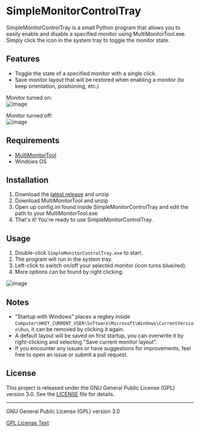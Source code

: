 # SimpleMonitorControlTray

SimpleMonitorControlTray is a small Python program that allows you to easily enable and disable a specified monitor using MultiMonitorTool.exe. Simply click the icon in the system tray to toggle the monitor state.

## Features

- Toggle the state of a specified monitor with a single click.
- Save monitor layout that will be restored when enabling a monitor (to keep orientation, positioning, etc.)

Monitor turned on: <br>
![image](https://github.com/wrecks-code/SimpleMonitorControlTray/assets/29825723/cdad92e9-95b9-4a47-b8d4-4a691c18fef4)

Monitor turned off: <br>
![image](https://github.com/wrecks-code/SimpleMonitorControlTray/assets/29825723/319efc4a-24e0-4ee0-a346-15fa44001169)


## Requirements

- [MultiMonitorTool](https://www.nirsoft.net/utils/multimonitortool-x64.zip)
- Windows OS

## Installation

1. Download the [latest release](https://github.com/wrecks-code/SimpleMonitorControlTray/releases/latest) and unzip
2. Download MultiMonitorTool and unzip
3. Open up config.ini found inside SimpleMonitorControlTray and edit the path to your MultiMonitorTool.exe
4. That's it! You're ready to use SimpleMonitorControlTray.

## Usage

1. Double-click `SimpleMonitorControlTray.exe` to start.
2. The program will run in the system tray.
3. Left-click to switch on/off your selected monitor (icon turns blue/red).
4. More options can be found by right clicking.
   
![image](https://github.com/wrecks-code/SimpleMonitorControlTray/assets/29825723/40826a9e-c197-4c9d-9b5e-62dd208503c9)


## Notes

- "Startup with Windows" places a regkey inside `Computer\HKEY_CURRENT_USER\Software\Microsoft\Windows\CurrentVersion\Run`, it can be removed by clicking it again.
- A default layout will be saved on first startup, you can overwrite it by right-clicking and selecting "Save current monitor layout".
- If you encounter any issues or have suggestions for improvements, feel free to open an issue or submit a pull request.

## License

This project is released under the GNU General Public License (GPL) version 3.0. See the [LICENSE](LICENSE) file for details.

---

GNU General Public License (GPL) version 3.0

[GPL License Text](https://www.gnu.org/licenses/gpl-3.0.html)
